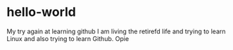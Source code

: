 # hello-world
My try again at learning github
I am living the retirefd life and trying to learn Linux and also trying to learn Github.
Opie
